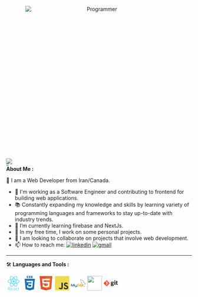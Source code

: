 
<p align="center"><img src="https://github.com/RaziBN/RaziBN/assets/139288074/fab59190-ef86-42c8-984f-8fb07349fe2b" alt="Programmer" style="display: block;" height="400" width="400"></img></p>

<img src="https://github.com/RaziBN/RaziBN/assets/139288074/d8d5f077-6623-4e00-a197-22a43b4924e5" alt="Programmer" style="display: block;" height="20" width="20"></img>  **About Me :** 
<p> 👋 I am a Web Developer from Iran/Canada.</p>

- 👀 I'm working as a Software Engineer and contributing to frontend for building web applications.
- 📚 Constantly expanding my knowledge and skills by learning variety of programming languages and frameworks to stay up-to-date with industry trends.
- 🌱 I’m currently learning firebase and NextJs.
- 💞️ In my free time, I work on some personal projects.
- 👯 I am looking to collaborate on projects that involve web development.
- 📫 How to reach me: <a href="https://www.linkedin.com/in/razi-benvidi-53b38422a/"><img src="https://img.shields.io/badge/LinkedIn-0077B5?style=for-the-badge&logo=linkedin&logoColor=white" alt="linkedin" height="20"></a>   <a href="razi.esmaeili98@gmail.com"><img src="https://img.shields.io/badge/Gmail-D14836?style=for-the-badge&logo=gmail&logoColor=white" alt="gmail" height="20"></img></a>
***
🛠  **Languages and Tools :**
</br>
</br>
<img src="https://github.com/devicons/devicon/raw/master/icons/react/react-original-wordmark.svg" height="40" width="40"></img>
<img src="https://github.com/devicons/devicon/raw/master/icons/css3/css3-plain-wordmark.svg" height="40" width="40"></img>
<img src="https://github.com/devicons/devicon/raw/master/icons/html5/html5-original.svg" height="40" width="40"></img>
<img src="https://github.com/devicons/devicon/raw/master/icons/javascript/javascript-original.svg" height="40" width="40"></img>
<img src="https://github.com/devicons/devicon/raw/master/icons/mysql/mysql-original-wordmark.svg" height="40" width="40"></img>
<img src="https://camo.githubusercontent.com/a13ca5b988ada41839ebe4f88455e63419a1b56fcb5eda207794cd1649a61d2c/68747470733a2f2f7777772e766563746f726c6f676f2e7a6f6e652f6c6f676f732f676574706f73746d616e2f676574706f73746d616e2d69636f6e2e737667" height="40" width="40"></img>
<img src="https://github.com/devicons/devicon/raw/master/icons/git/git-original-wordmark.svg" height="40" width="40"></img>
<!---
RaziBN/RaziBN is a ✨ special ✨ repository because its `README.md` (this file) appears on your GitHub profile.
You can click the Preview link to take a look at your changes.
--->
